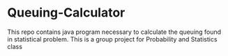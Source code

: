 # Queuing-Calculator
This repo contains java program necessary to calculate the queuing found in statistical problem. This is a group project for Probability and Statistics class  
